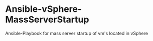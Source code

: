 # Ansible-vSphere-MassServerStartup
Ansible-Playbook for mass server startup of vm's located in vSphere
